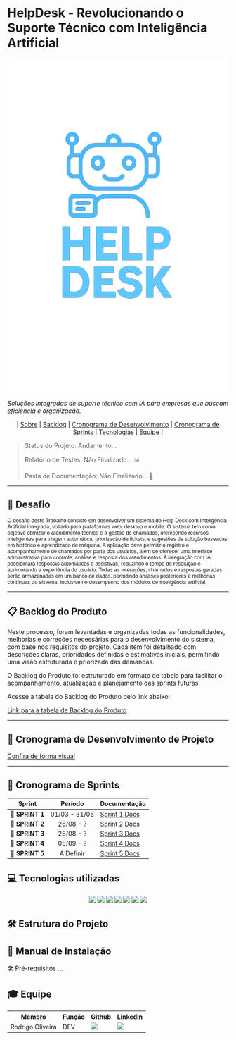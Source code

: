 # HelpDesk - Revolucionando o Suporte Técnico com Inteligência Artificial

![Logo](helpdesksmile.png)

_Soluções integradas de suporte técnico com IA para empresas que buscam eficiência e organização._

<p align="center">
  | <a href ="#sobre"> Sobre</a>  |
  <a href ="#backlog"> Backlog</a>  |
  <a href ="#cronograma"> Cronograma de Desenvolvimento</a>  |
  <a href ="#sprint"> Cronograma de Sprints</a>  |
  <a href ="#tecnologias">Tecnologias</a> |
  <a href ="#equipe"> Equipe</a> |
</p>

> Status do Projeto: Andamento...
>
> Relatório de Testes: Não Finalizado... 📊
>
> Pasta de Documentação: Não Finalizado... 📄

---

## 🏅 Desafio
<p style="font-family: Arial; font-size: 12px;">
O desafio deste Trabalho consiste em desenvolver um sistema de Help Desk com Inteligência Artificial integrada, voltado para plataformas web, desktop e mobile. O sistema tem como objetivo otimizar o atendimento técnico e a gestão de chamados, oferecendo recursos inteligentes para triagem automática, priorização de tickets, e sugestões de solução baseadas em histórico e aprendizado de máquina. A aplicação deve permitir o registro e acompanhamento de chamados por parte dos usuários, além de oferecer uma interface administrativa para controle, análise e resposta dos atendimentos. A integração com IA possibilitará respostas automáticas e assistivas, reduzindo o tempo de resolução e aprimorando a experiência do usuário. Todas as interações, chamados e respostas geradas serão armazenadas em um banco de dados, permitindo análises posteriores e melhorias contínuas do sistema, inclusive no desempenho dos módulos de inteligência artificial.
</p>

---

## 📋 Backlog do Produto <a id="backlog"></a>

Neste processo, foram levantadas e organizadas todas as funcionalidades, melhorias e correções necessárias para o desenvolvimento do sistema, com base nos requisitos do projeto. Cada item foi detalhado com descrições claras, prioridades definidas e estimativas iniciais, permitindo uma visão estruturada e priorizada das demandas.

O Backlog do Produto foi estruturado em formato de tabela para facilitar o acompanhamento, atualização e planejamento das sprints futuras.

Acesse a tabela do Backlog do Produto pelo link abaixo:

[Link para a tabela de Backlog do Produto](https://github.com/devRODS/Backlog-)

---

## 📅 Cronograma de Desenvolvimento de Projeto <a id="cronograma"></a>

[Confira de forma visual](https://github.com/devRODS/Backlog-)

---

## 📅 Cronograma de Sprints <a id="sprint"></a>

| Sprint          |    Período    | Documentação                                     |
| --------------- | :-----------: | ------------------------------------------------ |
| 🔖 **SPRINT 1** | 01/03 - 31/05 | [Sprint 1 Docs](https://github.com/devRODS/PIM-4-SEMESTRE-ADS/blob/main/Sprint%20do%201%C2%B0%20semestre%20de%202025)
| 🔖 **SPRINT 2** | 26/08 - ? | [Sprint 2 Docs](https://github.com/devRODS/PIM-4-SEMESTRE-ADS/blob/main/Sprint%202)
| 🔖 **SPRINT 3** | 26/08 - ? | [Sprint 3 Docs](https://github.com/devRODS/PIM-4-SEMESTRE-ADS/blob/main/Sprint%203)
| 🔖 **SPRINT 4** | 05/09 - ? | [Sprint 4 Docs]()
| 🔖 **SPRINT 5** | A Definir | [Sprint 5 Docs]()


## 💻 Tecnologias utilizadas <a id="tecnologias"></a>

<h4 align="center">
  <a href="https://github.com/"><img src="https://img.shields.io/badge/github-%23121011.svg?style=for-the-badge&logo=github&logoColor=white"/></a>
  <a href="https://www.figma.com/"><img src="https://img.shields.io/badge/Figma-F24E1E?style=for-the-badge&logo=figma&logoColor=white"/></a>
  <a href="https://dotnet.microsoft.com/"><img src="https://img.shields.io/badge/.NET-512BD4?style=for-the-badge&logo=dotnet&logoColor=white"/></a>
  <a href="https://gemini.google.com/"><img src="https://img.shields.io/badge/Gemini-8E75FF?style=for-the-badge&logo=googlebard&logoColor=white"/></a>
  <a href="https://code.visualstudio.com/"><img src="https://img.shields.io/badge/Visual_Studio_Code-007ACC?style=for-the-badge&logo=visualstudiocode&logoColor=white"/></a>
  <a href="https://linkedin.com/"><img src="https://img.shields.io/badge/LinkedIn-0A66C2?style=for-the-badge&logo=linkedin&logoColor=white"/></a>
  <a href="https://astah.net/"><img src="https://img.shields.io/badge/Astah_UML-EB5E28?style=for-the-badge&logoColor=white"/></a>

  
 
</h4>

## 🛠 Estrutura do Projeto



## 📖 Manual de Instalação
🛠 Pré-requisitos
...




## 🎓 Equipe <a id="equipe"></a>

<div align="center">
  <table>
    <tr>
      <th>Membro</th>
      <th>Função</th>
      <th>Github</th>
      <th>Linkedin</th>
    </tr>
    <tr>
      <td>Rodrigo Oliveira</td>
      <td>DEV</td>
      <td><a href="https://github.com/devRODS"><img src="https://img.shields.io/badge/github-%23121011.svg?style=for-the-badge&logo=github&logoColor=white"/></a></td>
      <td><a href="http://linkedin.com/in/reosilva"><img src="https://img.shields.io/badge/LinkedIn-0077B5?style=for-the-badge&logo=linkedin&logoColor=white"></a></td>
    </tr>
  </table>
</div>
